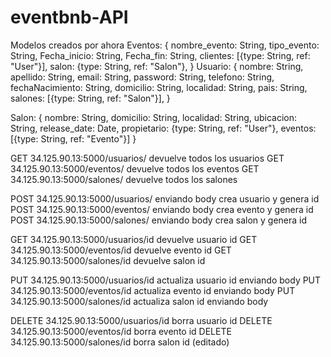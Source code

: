 # eventbnb-API 
Modelos creados por ahora
Eventos:
{
    nombre_evento: String,
    tipo_evento: String,
    Fecha_inicio: String,
    Fecha_fin: String,
    clientes: [{type: String, ref: "User"}],
    salon: {type: String, ref: "Salon"},
  }
Usuario:
{
    nombre: String,
    apellido: String,
    email: String,
    password: String,
    telefono: String,
    fechaNacimiento: String,
    domicilio: String,
    localidad: String,
    pais: String,
    salones: [{type: String, ref: "Salon"}],
  }
  
  Salon:
  {
    nombre: String,
    domicilio: String,
    localidad: String,
    ubicacion: String,
    release_date: Date,
    propietario: {type: String, ref: "User"},
    eventos: [{type: String, ref: "Evento"}]
    }
    
GET 34.125.90.13:5000/usuarios/ devuelve todos los usuarios
GET 34.125.90.13:5000/eventos/ devuelve todos los eventos
GET 34.125.90.13:5000/salones/ devuelve todos los salones

POST 34.125.90.13:5000/usuarios/ enviando body crea usuario y genera id
POST 34.125.90.13:5000/eventos/ enviando body crea evento y genera id
POST 34.125.90.13:5000/salones/ enviando body crea salon y genera id

GET 34.125.90.13:5000/usuarios/id devuelve usuario id
GET 34.125.90.13:5000/eventos/id devuelve evento id
GET 34.125.90.13:5000/salones/id devuelve salon id

PUT 34.125.90.13:5000/usuarios/id actualiza usuario id enviando body
PUT 34.125.90.13:5000/eventos/id actualiza evento id enviando body
PUT 34.125.90.13:5000/salones/id actualiza salon id enviando body

DELETE 34.125.90.13:5000/usuarios/id borra usuario id
DELETE 34.125.90.13:5000/eventos/id borra evento id
DELETE 34.125.90.13:5000/salones/id borra salon id (editado) 
